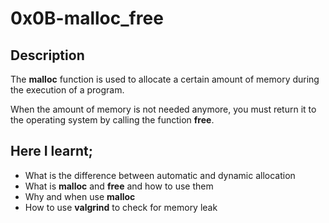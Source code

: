 # 0x0B-malloc_free

## Description
The **malloc** function is used to allocate a certain amount of memory during the execution of a program. 

When the amount of memory is not needed anymore, you must return it to the operating system by calling the function **free**.
## Here I learnt;
* What is the difference between automatic and dynamic allocation
* What is **malloc** and **free** and how to use them
* Why and when use **malloc**
* How to use **valgrind** to check for memory leak


